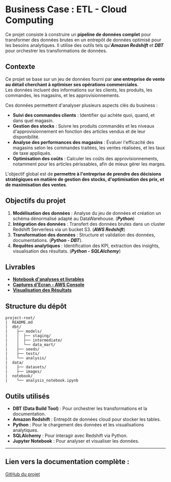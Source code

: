 # Business Case : ETL - Cloud Computing

Ce projet consiste à construire un **pipeline de données complet** pour transformer des données brutes en un entrepôt de données optimisé pour les besoins analytiques. Il utilise des outils tels qu'***Amazon Redshift*** et ***DBT*** pour orchestrer les transformations de données.

## Contexte

Ce projet se base sur un jeu de données fourni par **une entreprise de vente au détail cherchant à optimiser ses opérations commerciales**.  
Les données incluent des informations sur les clients, les produits, les commandes, les magasins, et les approvisionnements.

Ces données permettent d'analyser plusieurs aspects clés du business :

- **Suivi des commandes clients** : Identifier qui achète quoi, quand, et dans quel magasin.
- **Gestion des stocks** : Suivre les produits commandés et les niveaux d'approvisionnement en fonction des articles vendus et de leur disponibilité.
- **Analyse des performances des magasins** : Évaluer l'efficacité des magasins selon les commandes traitées, les ventes réalisées, et les taux de taxe appliqués.
- **Optimisation des coûts** : Calculer les coûts des approvisionnements, notamment pour les articles périssables, afin de mieux gérer les marges.

L'objectif global est de **permettre à l'entreprise de prendre des décisions stratégiques en matière de gestion des stocks, d'optimisation des prix, et de maximisation des ventes**.

## Objectifs du projet

1. **Modélisation des données** : Analyse du jeu de données et création un schéma dénormalisé adapté au DataWarehouse. (***Python***)
2. **Intégration des données** : Transfert des données brutes dans un cluster Redshift Serverless via un bucket S3. (***AWS Redshift***)
3. **Transformation des données** : Structure et validation des données, documentations. (***Python - DBT***).
4. **Requêtes analytiques** : Identification des KPI, extraction des insights, visualisation des résultats. (***Python - SQLAlchemy***)

## Livrables

- **[Notebook d'analyses et livrables](./notebook/analyses_et_livrables.ipynb)**
- **[Captures d'Ecran - AWS Console]()**
- **[Visualisation des Résultats]()**

## Structure du dépôt

```
project-root/
|  README.md
|  dbt/
|    ├── models/
|    │  ├── staging/
|    │  ├── intermediate/
|    │  └── data_mart/
|    ├── seeds/
|    ├── tests/
|    └── analysis/
|  data/
|    ├── datasets/
|    ├── images/
|  notebook/
|    └── analysis_notebook.ipynb
```

## Outils utilisés

- **DBT (Data Build Tool)** : Pour orchestrer les transformations et la documentation.
- **Amazon Redshift** : Entrepôt de données cloud pour stocker les tables.
- **Python** : Pour le chargement des données et les visualisations analytiques.
- **SQLAlchemy** : Pour interagir avec Redshift via Python.
- **Jupyter Notebook** : Pour analyser et visualiser les données.

---

## Lien vers la documentation complète :
[GitHub du projet](#)
